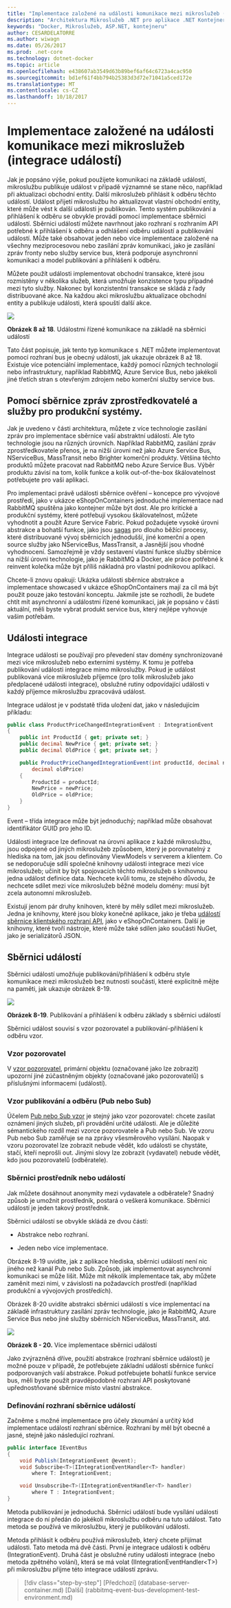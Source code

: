 ```yaml
---
title: "Implementace založené na události komunikace mezi mikroslužeb (integrace událostí)"
description: "Architektura Mikroslužeb .NET pro aplikace .NET Kontejnerizované | Implementace založené na události komunikace mezi mikroslužeb (integrace událostí)"
keywords: "Docker, Mikroslužeb, ASP.NET, kontejneru"
author: CESARDELATORRE
ms.author: wiwagn
ms.date: 05/26/2017
ms.prod: .net-core
ms.technology: dotnet-docker
ms.topic: article
ms.openlocfilehash: e438607ab3549d63b89bef6af64c6723a4cac950
ms.sourcegitcommit: bd1ef61f4bb794b25383d3d72e71041a5ced172e
ms.translationtype: MT
ms.contentlocale: cs-CZ
ms.lasthandoff: 10/18/2017
---
```

# <a name="implementing-event-based-communication-between-microservices-integration-events"></a>Implementace založené na události komunikace mezi mikroslužeb (integrace událostí)

Jak je popsáno výše, pokud použijete komunikaci na základě událostí, mikroslužbu publikuje událost v případě významné se stane něco, například při aktualizaci obchodní entity. Další mikroslužeb přihlásit k odběru těchto událostí. Událost přijetí mikroslužbu ho aktualizovat vlastní obchodní entity, které může vést k další události je publikován. Tento systém publikování a přihlášení k odběru se obvykle provádí pomocí implementace sběrnici událostí. Sběrnici událostí můžete navrhnout jako rozhraní s rozhraním API potřebné k přihlášení k odběru a odhlášení odběru událostí a publikování událostí. Může také obsahovat jeden nebo více implementace založené na všechny meziprocesovou nebo zasílání zpráv komunikaci, jako je zasílání zpráv fronty nebo služby service bus, která podporuje asynchronní komunikaci a model publikování a přihlášení k odběru.

Můžete použít události implementovat obchodní transakce, které jsou rozmístěny v několika služeb, která umožňuje konzistence typu případné mezi tyto služby. Nakonec byl konzistentní transakce se skládá z řady distribuované akce. Na každou akci mikroslužbu aktualizace obchodní entity a publikuje události, která spouští další akce.

![](./media/image19.PNG)

**Obrázek 8 až 18**. Událostmi řízené komunikace na základě na sběrnici událostí

Tato část popisuje, jak tento typ komunikace s .NET můžete implementovat pomocí rozhraní bus je obecný událostí, jak ukazuje obrázek 8 až 18. Existuje více potenciální implementace, každý pomocí různých technologií nebo infrastruktury, například RabbitMQ, Azure Service Bus, nebo jakékoli jiné třetích stran s otevřeným zdrojem nebo komerční služby service bus.

## <a name="using-message-brokers-and-services-buses-for-production-systems"></a>Pomocí sběrnice zpráv zprostředkovatelé a služby pro produkční systémy.

Jak je uvedeno v části architektura, můžete z více technologie zasílání zpráv pro implementace sběrnice vaší abstraktní událostí. Ale tyto technologie jsou na různých úrovních. Například RabbitMQ, zasílání zpráv zprostředkovatele přenos, je na nižší úrovni než jako Azure Service Bus, NServiceBus, MassTransit nebo Brighter komerční produkty. Většina těchto produktů můžete pracovat nad RabbitMQ nebo Azure Service Bus. Výběr produktu závisí na tom, kolik funkce a kolik out-of-the-box škálovatelnost potřebujete pro vaši aplikaci.

Pro implementaci právě události sběrnice ověření – koncepce pro vývojové prostředí, jako v ukázce eShopOnContainers jednoduché implementace nad RabbitMQ spuštěna jako kontejner může být dost. Ale pro kritické a produkční systémy, které potřebují vysokou škálovatelnost, můžete vyhodnotit a použít Azure Service Fabric. Pokud požadujete vysoké úrovni abstrakce a bohatší funkce, jako jsou [sagas](https://docs.particular.net/nservicebus/sagas/) pro dlouho běžící procesy, které distribuované vývoj sběrnicích jednodušší, jiné komerční a open source služby jako NServiceBus, MassTransit, a Jasnější jsou vhodné vyhodnocení. Samozřejmě je vždy sestavení vlastní funkce služby sběrnice na nižší úrovni technologie, jako je RabbitMQ a Docker, ale práce potřebné k reinvent kolečka může být příliš nákladná pro vlastní podnikovou aplikaci.

Chcete-li znovu opakují: Ukázka události sběrnice abstrakce a implementace showcased v ukázce eShopOnContainers mají za cíl má být použit pouze jako testování konceptu. Jakmile jste se rozhodli, že budete chtít mít asynchronní a událostmi řízené komunikaci, jak je popsáno v části aktuální, měli byste vybrat produkt service bus, který nejlépe vyhovuje vašim potřebám.

## <a name="integration-events"></a>Události integrace

Integrace události se používají pro převedení stav domény synchronizované mezi více mikroslužeb nebo externími systémy. K tomu je potřeba publikování události integrace mimo mikroslužby. Pokud je událost publikovaná více mikroslužeb příjemce (pro tolik mikroslužeb jako předplacené události integrace), obslužné rutiny odpovídající události v každý příjemce mikroslužbu zpracovává událost.

Integrace událost je v podstatě třída uložení dat, jako v následujícím příkladu:

```csharp
public class ProductPriceChangedIntegrationEvent : IntegrationEvent
{
    public int ProductId { get; private set; }
    public decimal NewPrice { get; private set; }
    public decimal OldPrice { get; private set; }

    public ProductPriceChangedIntegrationEvent(int productId, decimal newPrice,
        decimal oldPrice)
    {
        ProductId = productId;
        NewPrice = newPrice;
        OldPrice = oldPrice;
    }
}
```

Event – třída integrace může být jednoduchý; například může obsahovat identifikátor GUID pro jeho ID.

Události integrace lze definovat na úrovni aplikace z každé mikroslužbu, jsou odpojené od jiných mikroslužeb způsobem, který je porovnatelný z hlediska na tom, jak jsou definovány ViewModels v serverem a klientem. Co se nedoporučuje sdílí společné knihovny události integrace mezi více mikroslužeb; učinit by být spojovacích těchto mikroslužeb s knihovnou jedna událost definice data. Nechcete kvůli tomu, ze stejného důvodu, že nechcete sdílet mezi více mikroslužeb běžné modelu domény: musí být zcela autonomní mikroslužeb.

Existují jenom pár druhy knihoven, které by měly sdílet mezi mikroslužeb. Jedna je knihovny, které jsou bloky konečné aplikace, jako je třeba [událostí sběrnice klientského rozhraní API](https://github.com/dotnet-architecture/eShopOnContainers/tree/master/src/BuildingBlocks/EventBus), jako v eShopOnContainers. Další je knihovny, které tvoří nástroje, které může také sdílen jako součásti NuGet, jako je serializátorů JSON.

## <a name="the-event-bus"></a>Sběrnici událostí

Sběrnici událostí umožňuje publikování/přihlášení k odběru style komunikace mezi mikroslužeb bez nutnosti součásti, které explicitně mějte na paměti, jak ukazuje obrázek 8-19.

![](./media/image20.png)

**Obrázek 8-19**. Publikování a přihlášení k odběru základy s sběrnici událostí

Sběrnici událost souvisí s vzor pozorovatel a publikování-přihlášení k odběru vzor.

### <a name="observer-pattern"></a>Vzor pozorovatel

V [vzor pozorovatel](https://en.wikipedia.org/wiki/Observer_pattern), primární objektu (označované jako lze zobrazit) upozorní jiné zúčastněným objekty (označované jako pozorovatelů) s příslušnými informacemi (událostí).

### <a name="publish-subscribe-pubsub-pattern"></a>Vzor publikování a odběru (Pub nebo Sub) 

Účelem [Pub nebo Sub vzor](https://msdn.microsoft.com/en-us/library/ff649664.aspx) je stejný jako vzor pozorovatel: chcete zasílat oznámení jiných služeb, při provádění určité události. Ale je důležité sémantického rozdíl mezi vzorce pozorovatele a Pub nebo Sub. Ve vzoru Pub nebo Sub zaměřuje se na zprávy všesměrového vysílání. Naopak v vzoru pozorovatel lze zobrazit nebude vědět, kdo události se chystáte, stačí, kteří neprošli out. Jinými slovy lze zobrazit (vydavatel) nebude vědět, kdo jsou pozorovatelů (odběratele).

### <a name="the-middleman-or-event-bus"></a>Sběrnici prostředník nebo událostí 

Jak můžete dosáhnout anonymity mezi vydavatele a odběratele? Snadný způsob je umožnit prostředník, postará o veškerá komunikace. Sběrnici událostí je jeden takový prostředník.

Sběrnici událostí se obvykle skládá ze dvou částí:

-   Abstrakce nebo rozhraní.

-   Jeden nebo více implementace.

Obrázek 8-19 uvidíte, jak z aplikace hlediska, sběrnici událostí není nic jiného než kanál Pub nebo Sub. Způsob, jak implementovat asynchronní komunikaci se může lišit. Může mít několik implementace tak, aby můžete zaměnit mezi nimi, v závislosti na požadavcích prostředí (například produkční a vývojových prostředích).

Obrázek 8-20 uvidíte abstrakci sběrnici událostí s více implementací na základě infrastruktury zasílání zpráv technologie, jako je RabbitMQ, Azure Service Bus nebo jiné služby sběrnicích NServiceBus, MassTransit, atd.

![](./media/image21.png)

**Obrázek 8 - 20.** Více implementace sběrnici událostí

Jako zvýrazněná dříve, použití abstrakce (rozhraní sběrnice událostí) je možné pouze v případě, že potřebujete základní událostí sběrnice funkcí podporovaných vaší abstrakce. Pokud potřebujete bohatší funkce service bus, měli byste použít pravděpodobně rozhraní API poskytované upřednostňované sběrnice místo vlastní abstrakce.

### <a name="defining-an-event-bus-interface"></a>Definování rozhraní sběrnice událostí

Začněme s možné implementace pro účely zkoumání a určitý kód implementace událostí rozhraní sběrnice. Rozhraní by měl být obecné a jasné, stejně jako následující rozhraní.

```csharp
public interface IEventBus
{
    void Publish(IntegrationEvent @event);
    void Subscribe<T>(IIntegrationEventHandler<T> handler)
        where T: IntegrationEvent;

    void Unsubscribe<T>(IIntegrationEventHandler<T> handler)
        where T : IntegrationEvent;
}
```

Metoda publikování je jednoduchá. Sběrnici událostí bude vysílání události integrace do ní předán do jakékoli mikroslužbu odběru na tuto událost. Tato metoda se používá ve mikroslužbu, který je publikování události.

Metoda přihlásit k odběru používá mikroslužeb, který chcete přijímat události. Tato metoda má dvě části. První je integrace události k odběru (IntegrationEvent). Druhá část je obslužné rutiny události integrace (nebo metoda zpětného volání), která se má volat (IIntegrationEventHandler&lt;T&gt;) při mikroslužbu přijme této integrace událostí zprávu.


>[!div class="step-by-step"]
[Předchozí] (database-server-container.md) [Další] (rabbitmq-event-bus-development-test-environment.md)
